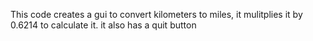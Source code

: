 This code creates a gui to convert kilometers to miles, it mulitplies it by 0.6214 to calculate it. it also has a quit button
